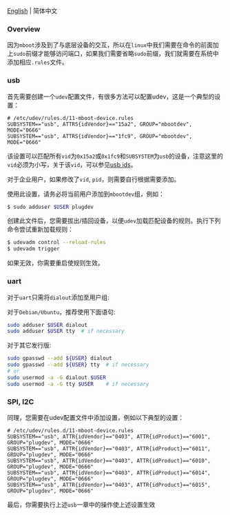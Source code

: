 [English](how_to_omit_the_sudo_prefix_in_linux.md) | 简体中文

### Overview

因为`mboot`涉及到了与底层设备的交互，所以在`linux`中我们需要在命令的前面加上`sudo`前缀才能够访问端口，如果我们需要省略`sudo`前缀，我们就需要在系统中添加相应`.rules`文件。

### usb

首先需要创建一个`udev`配置文件，有很多方法可以配置udev，这是一个典型的设置：

```
# /etc/udev/rules.d/11-mboot-device.rules
SUBSYSTEM=="usb", ATTRS{idVendor}=="15a2", GROUP="mbootdev", MODE="0666"
SUBSYSTEM=="usb", ATTRS{idVendor}=="1fc9", GROUP="mbootdev", MODE="0666"
```

该设置可以匹配所有`vid`为`0x15a2`或`0x1fc9`和`SUBSYSTEM`为`usb`的设备，注意这里的`vid`必须为小写，关于该`vid`，可以参见[usb ids](http://www.linux-usb.org/usb.ids)。

对于企业用户，如果修改了`vid`, `pid`，则需要自行根据需要添加。

使用此设置，请务必将当前用户添加到`mbootdev`组，例如：

```sh
$ sudo adduser $USER plugdev
```

创建此文件后，您需要拔出/插回设备，以便`udev`加载匹配设备的规则。执行下列命令尝试重新加载规则：

```sh
$ udevadm control --reload-rules
$ udevadm trigger
```

如果无效，你需要重启使规则生效。

### uart

对于`uart`只需将`dialout`添加至用户组:

对于`Debian/Ubuntu`，推荐使用下面语句:

```sh
sudo adduser $USER dialout
sudo adduser $USER tty  # if necessary
```

对于其它发行版:

```sh
sudo gpasswd --add ${USER} dialout
sudo gpasswd --add ${USER} tty  # if necessary
# or
sudo usermod -a -G dialout $USER
sudo usermod -a -G tty $USER    # if necessary
```

### SPI, I2C

同理，您需要在udev配置文件中添加设置，例如以下典型的设置：

```
# /etc/udev/rules.d/11-mboot-device.rules
SUBSYSTEM=="usb", ATTR{idVendor}=="0403", ATTR{idProduct}=="6001", GROUP="plugdev", MODE="0666"
SUBSYSTEM=="usb", ATTR{idVendor}=="0403", ATTR{idProduct}=="6011", GROUP="plugdev", MODE="0666"
SUBSYSTEM=="usb", ATTR{idVendor}=="0403", ATTR{idProduct}=="6010", GROUP="plugdev", MODE="0666"
SUBSYSTEM=="usb", ATTR{idVendor}=="0403", ATTR{idProduct}=="6014", GROUP="plugdev", MODE="0666"
SUBSYSTEM=="usb", ATTR{idVendor}=="0403", ATTR{idProduct}=="6015", GROUP="plugdev", MODE="0666"
```

最后，你需要执行上述`usb`一章中的操作使上述设置生效